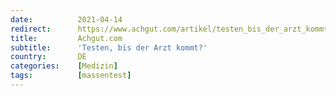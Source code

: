 ```yaml
---
date:          2021-04-14
redirect:      https://www.achgut.com/artikel/testen_bis_der_arzt_kommt
title:         Achgut.com
subtitle:      'Testen, bis der Arzt kommt?'
country:       DE
categories:    [Medizin]
tags:          [massentest]
---
```

